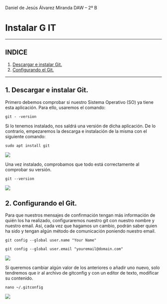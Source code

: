 ﻿Daniel de Jesús Álvarez Miranda DAW – 2º B

# Instalar G  IT

***

## INDICE

1. [Descargar e instalar Git.](#_page1_x56.70_y110.45)
2. [Configurando el Git.](#_page2_x56.70_y110.45)

***

## 1. Descargar e instalar Git.

Primero debemos comprobar si nuestro Sistema Operativo (SO) ya tiene esta aplicación. Para ello, usaremos el comando:

`
git - -version
`

Si lo tenemos instalado, nos saldrá una versión de dicha aplicación. De lo contrario, empezaremos la descarga e instalación de la misma con el siguiente comando:

`
sudo apt install git
`

![](img/01.png)

Una vez instalado, comprobamos que todo está correctamente al comprobar su versión.

`
git --version
`

![](img/02.png)

## 2. Configurando el Git.

Para que nuestros mensajes de confirmación tengan más información de quién los ha realizado, configuraremos nuestro git con nuestro nombre y nuestro email. Así, cada vez que hagamos un cambio, podrán saber quien ha sido y tengan algún método de comunicación poniendo nuestro email.

```
git config --global user.name "Your Name"

git config --global user.email "youremail@domain.com"
```
![](img/03.png)

Si queremos cambiar algún valor de los anteriores o añadir uno nuevo, solo tendremos que ir al archivo de gitconfig y con un editor de texto, modificar su contenido.

`
nano ~/.gitconfig
`

![](img/04.png)
